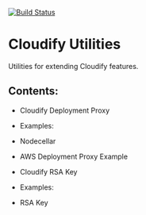 [![Build Status](https://circleci.com/gh/cloudify-incubator/cloudify-utilities-plugin.svg?style=shield&circle-token=:circle-token)](https://circleci.com/gh/cloudify-incubator/cloudify-utilities-plugin)

# Cloudify Utilities

Utilities for extending Cloudify features.

## Contents:

- Cloudify Deployment Proxy
 - Examples:
  - Nodecellar
   - AWS Deployment Proxy Example

- Cloudify RSA Key
 - Examples:
  - RSA Key